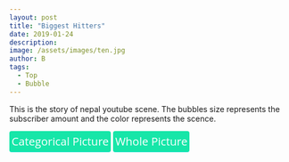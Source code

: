 ```yaml
---
layout: post
title: "Biggest Hitters"
date: 2019-01-24
description: 
image: /assets/images/ten.jpg
author: B
tags: 
  - Top
  - Bubble
---
```

<p>This is the story of nepal youtube scene. The bubbles size represents the subscriber amount and the 
			color represents the scence.</p>
<button id="separate">Categorical Picture</button>
<button id="Overall">Whole Picture</button>
<div id="chart"></div>
<style>
button {
  background: transparent;
  border: 0;
  padding: 0;
  cursor: pointer;
  outline: 0;
  -webkit-appearance: none;
}
button {
  display: inline-block;
  position: relative;
  padding: 5px 4px;
  top: 0;
  font-size: 20px;
  font-family: "Open Sans", Helvetica;
  border-radius: 4px;
  border-bottom: 1px solid rgba(10, 224, 207, 0.733);
  background: rgb(22, 230, 168);
  color: #fff;
  box-shadow: 0px 0px 0px rgba( 15, 165, 60, 0.1 );
  -webkit-transform: translateZ(0);
     -moz-transform: translateZ(0);
      -ms-transform: translateZ(0);
          transform: translateZ(0);
  -webkit-transition: all 0.2s ease;
     -moz-transition: all 0.2s ease;
      -ms-transition: all 0.2s ease;
          transition: all 0.2s ease;
}
button:hover {
  top: -10px;
  box-shadow: 0px 10px 10px rgba( 15, 165, 60, 0.2 );
  -webkit-transform: rotateX(20deg);
     -moz-transform: rotateX(20deg);
      -ms-transform: rotateX(20deg);
          transform: rotateX(20deg);
}
button:active {
  top: 0px;
  box-shadow: 0px 0px 0px rgba( 15, 165, 60, 0.0 );
  background: rgba( 20, 224, 133, 1 );
}
div.tooltip {
  display: block;
  position: absolute;
  text-align: center;
  width: 300px;
  height: 30px;
  padding: 2px;
  font: 12px sans-serif;
  background: lightsteelblue;
  border: 0px;
  border-radius: 8px;
  pointer-events: none;
}
.label{
  font-size : 10px;
}
.swatch{
  height: 10px;
  width: 10px;
}
.legendTitle{
  font-size :10px;
}
</style>
<script src="https://d3js.org/d3.v4.min.js"></script>
<script src="https://unpkg.com/d3-force-attract@latest"></script>
<script src="https://unpkg.com/d3-force-cluster@latest"></script>
<script src="https://cdnjs.cloudflare.com/ajax/libs/d3-legend/2.13.0/d3-legend.js"></script>
<script>
margin= { top: 20, right: 25, bottom: 20, left: 25 };
width = window.innerWidth - margin.left - margin.right;
height = 900 - margin.top - margin.bottom;
var t = d3.transition()
        .duration(200)
        .delay(function(d, i) { return i * 5; })
        .ease(d3.easeLinear);
var v = d3.transition()
		.duration(900)
        .ease(d3.easeLinear);
var x = d3.scalePoint()
		.domain(["Vlogger", "Music Channel", "Web Channel"])
        .range([0,width]);        
var legendColor = d3.scaleOrdinal()
		.domain(["Vlogger", "Music Channel", "Web Channel"])
		.range(["#ff0000", '#ffad33', '#09d9ff']);
var svg = d3.select("#chart").append("svg")
	.attr("viewBox", "0 0 800 900")
	.append("g")
  .attr("transform","translate(0,0)");		
var radiusScale = d3.scaleSqrt().domain([10, 5000000]).range([1,50]);
var ordinalScale = d3.scaleOrdinal()
		.domain(function(d){
			return d.category.toLowerCase()
		}).range(['#ff0000', '#ffad33', '#09d9ff']);	    
var forceX = d3.forceX(function(d){
	if (d.category === "vlogger"){
		return 100 
	}else if (d.category === "musicChannel"){
		return 300
	}else{
		return 500
	}
	}).strength(1);
var together = d3.forceX(function(){
	return width/2
	}).strength(0.05);
var collides = d3.forceCollide(function(d){
	return radiusScale(d.subscriber)+3;
	});
var simulation = d3.forceSimulation()
    .force('center', d3.forceCenter(width/2, height/3))
	.force("x", together)
	.force("y", d3.forceY(height/2).strength(0.05))
    .force("collide",collides);
var transitionTime = 3000;
var t = d3.timer(function (elapsed) {
  var dt = elapsed / transitionTime;
  simulation.force('collide').strength(Math.pow(dt, 2) * 0.7);
  if (dt >= 1.0) t.stop();
});
d3.queue()
	.defer(d3.json, "/data/top.json")
	.await(ready)	;
var div = d3.select("#chart").append("div")
	.attr("class", "tooltip")
	.style("z-index", "10")
    .style("opacity", 0);
function ready(error,data){
    dataIndex = [10,25,50];
    redraw(dataIndex);
    var legend = svg.append("g")
        .attr("class", "legendOrdinal")
        .attr("transform", "translate(10,10)");
    var legendOrdinal = d3.legendColor()
                .scale(legendColor)
                .orient("vertical")
                 .title("Color shows the channels category");
    svg.select(".legendOrdinal")
        .call(legendOrdinal);
    var circles = svg.selectAll(".artist")
		.data(data)
		.enter().append("circle")
		.attr("class","artist")
		.attr("r",function(d){
			return radiusScale(d.subscriber)
		})
		.attr("fill",function(d){
		    return ordinalScale(d.category.toLowerCase())
		})
		.on('mouseover',function(d){
			d3.select(this)
    	    .transition()
    		.attr('r', function(d){
				return radiusScale(d.subscriber) *1.5
			})
			.attr('stroke', 'black');
			div.transition()
			.duration(3)
			.style("opacity", .9);
		 div.html( d.name +" : " + d.subscriber + " subscriber")
			.style("left", (d3.event.pageX) + "px")
			.style("top", (d3.event.pageY - 28) + "px");
		})
			.on('mouseout',function(d){
			d3.select(this)
    		.transition()
    		.attr('r', function(d){
				return radiusScale(d.subscriber)
			})
			.attr('stroke', '');
			div.transition()
				  .duration(500)
				  .style("opacity", 0);
			});
    d3.select("#separate")
		.on('click',function(){
             svg.selectAll(".index").remove();
             svg.selectAll(".textIndex").remove();
            simulation
				.force("x", forceX)
        .alphaTarget(0.05)
				.restart()
				})
        .transition(v);          
	d3.select("#Overall")
		.on('click', function(){
            redraw(dataIndex);
			simulation
                .force("x", d3.forceX(width/2).strength(0.25))
				.alphaTarget(0.05)
                .restart()
            })
			.transition(t);			
	simulation.nodes(data)
        .on("tick",ticked);
function ticked(){
		circles
		    .attr("cx", function(d){
				return d.x
		   	})
			.attr("cy",function(d){
				return d.y
			});
		}		
}
function redraw(data){
    svg.selectAll(".textIndex")
        .data([1])
        .enter()
        .append("text")
        .attr("class", "textIndex")
        .text("The size of the bubble represents the number of subscriber")
        .style("font-size","10px")
        .attr("transform", "translate(280,20)");
    svg.selectAll(".index")
        .data(data)
        .enter().append("circle")
        .attr("cx" ,function(d){
            return 100 + d;
        })
        .attr("class", "index")
        .attr("r", function(d){
            return d
        })
        .attr("transform", "translate(240,50) rotate(-90 80 80)")
        .style("stroke-dasharray", ("2,1")) 
        .style("stroke", "black")
        .style("fill", "none")
        .text("The size defines subscriber");
}
</script>